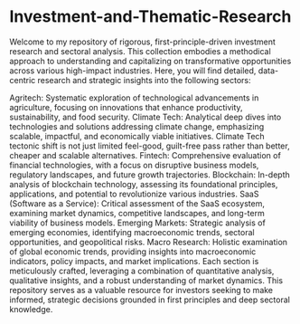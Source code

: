 # Investment-and-Thematic-Research

Welcome to my repository of rigorous, first-principle-driven investment research and sectoral analysis. This collection embodies a methodical approach to understanding and capitalizing on transformative opportunities across various high-impact industries. Here, you will find detailed, data-centric research and strategic insights into the following sectors:

Agritech: Systematic exploration of technological advancements in agriculture, focusing on innovations that enhance productivity, sustainability, and food security.
Climate Tech: Analytical deep dives into technologies and solutions addressing climate change, emphasizing scalable, impactful, and economically viable initiatives. Climate Tech tectonic shift is not just limited feel-good, guilt-free pass rather than better, cheaper and scalable alternatives.
Fintech: Comprehensive evaluation of financial technologies, with a focus on disruptive business models, regulatory landscapes, and future growth trajectories.
Blockchain: In-depth analysis of blockchain technology, assessing its foundational principles, applications, and potential to revolutionize various industries.
SaaS (Software as a Service): Critical assessment of the SaaS ecosystem, examining market dynamics, competitive landscapes, and long-term viability of business models.
Emerging Markets: Strategic analysis of emerging economies, identifying macroeconomic trends, sectoral opportunities, and geopolitical risks.
Macro Research: Holistic examination of global economic trends, providing insights into macroeconomic indicators, policy impacts, and market implications.
Each section is meticulously crafted, leveraging a combination of quantitative analysis, qualitative insights, and a robust understanding of market dynamics. This repository serves as a valuable resource for investors seeking to make informed, strategic decisions grounded in first principles and deep sectoral knowledge.
